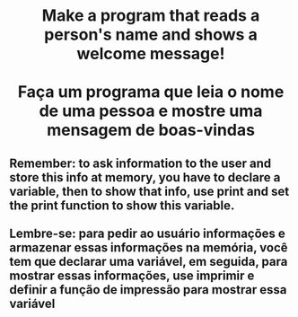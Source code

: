 <h1 align="center">Make a program that reads a person's name and shows a welcome message!<br><br>Faça um programa que leia o nome de uma pessoa e mostre uma mensagem de boas-vindas</h1>
<h2>Remember: to ask information to the user and store this info at memory, you have to declare a variable, then to show that info, use print and set the print function to show this variable.<br><br>Lembre-se: para pedir ao usuário informações e armazenar essas informações na memória, você tem que declarar uma variável, em seguida, para mostrar essas informações, use imprimir e definir a função de impressão para mostrar essa variável</h2>